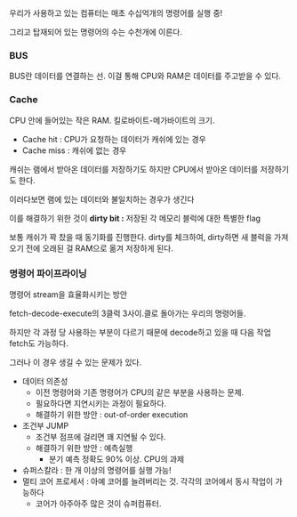우리가 사용하고 있는 컴퓨터는 매초 수십억개의 명령어를 실행 중!

그리고 탑재되어 있는 명령어의 수는 수천개에 이른다.

### BUS

BUS란 데이터를 연결하는 선. 이걸 통해 CPU와 RAM은 데이터를 주고받을 수 있다.

### Cache

CPU 안에 들어있는 작은 RAM. 킬로바이트-메가바이트의 크기.

- Cache hit : CPU가 요청하는 데이터가 캐쉬에 있는 경우
- Cache miss : 캐쉬에 없는 경우

캐쉬는 램에서 받아온 데이터를 저장하기도 하지만 CPU에서 받아온 데이터를 저장하기도 한다.

이러다보면 램에 있는 데이터와 불일치하는 경우가 생긴다

이를 해결하기 위한 것이 **dirty bit :** 저장된 각 메모리 블럭에 대한 특별한 flag

보통 캐쉬가 꽉 찼을 때 동기화를 진행한다. dirty를 체크하여, dirty하면 새 블럭을 가져오기 전에 오래된 걸 RAM으로 옮겨 저장하게 된다.

### 명령어 파이프라이닝

명령어 stream을 효율화시키는 방안

fetch-decode-execute의 3클럭 3사이.클로 돌아가는 우리의 명령어들.

하지만 각 과정 당 사용하는 부분이 다르기 때문에 decode하고 있을 때 다음 작업 fetch도 가능하다.

그러나 이 경우 생길 수 있는 문제가 있다.

- 데이터 의존성
  - 이전 명령어와 기존 명령어가 CPU의 같은 부분을 사용하는 문제.
  - 필요하다면 지연시키는 과정이 필요하다.
  - 해결하기 위한 방안 : out-of-order execution
- 조건부 JUMP
  - 조건부 점프에 걸리면 꽤 지연될 수 있다.
  - 해결하기 위한 방안 : 예측실행
    - 분기 예측 정확도 90% 이상. CPU의 과제
- 슈퍼스칼라 : 한 개 이상의 명령어를 실행 가능!
- 멀티 코어 프로세서 : 아예 코어를 늘려버리는 것. 각각의 코어에서 동시 작업이 가능하다
  - 코어가 아주아주 많은 것이 슈퍼컴퓨터.
